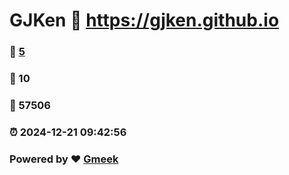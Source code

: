# GJKen :link: https://gjken.github.io 
### :page_facing_up: [5](https://gjken.github.io/tag.html) 
### :speech_balloon: 10 
### :hibiscus: 57506 
### :alarm_clock: 2024-12-21 09:42:56 
### Powered by :heart: [Gmeek](https://github.com/Meekdai/Gmeek)
